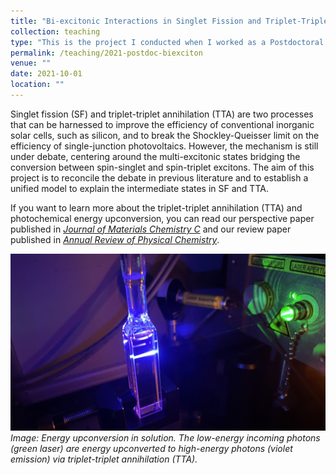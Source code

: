 ```yaml
---
title: "Bi-excitonic Interactions in Singlet Fission and Triplet-Triplet Annihilation of Organic Molecules"
collection: teaching
type: "This is the project I conducted when I worked as a Postdoctoral Research Fellow at Australian Research Council Centre of Excellence in Exciton Science. I used time-resolved photoluminescence spectroscopy, magnetic field effect on photoluminescence and computational modellings to reveal new insights into the mechanism and intermediate states in singlet fission and triplet-triplet annihilation."
permalink: /teaching/2021-postdoc-biexciton
venue: ""
date: 2021-10-01
location: ""
---
```


Singlet fission (SF) and triplet-triplet annihilation (TTA) are two processes that can be harnessed to improve the efficiency of conventional inorganic solar cells, such as silicon, and to break the Shockley-Queisser limit on the efficiency of single-junction photovoltaics. However, the mechanism is still under debate, centering around the multi-excitonic states bridging the conversion between spin-singlet and spin-triplet excitons. The aim of this project is to reconcile the debate in previous literature and to establish a unified model to explain the intermediate states in SF and TTA.

If you want to learn more about the triplet-triplet annihilation (TTA) and photochemical energy upconversion, you can read our perspective paper published in *[Journal of Materials Chemistry C](https://philipjialefeng.github.io/publication/2022-05-03-upconversionperspective)* and our review paper published in *[Annual Review of Physical Chemistry](https://philipjialefeng.github.io/publication/2023-01-25-photochemicalupconversion)*.

![Upconversion picture](/images/upconversionpicture.jpg)
*Image: Energy upconversion in solution. The low-energy incoming photons (green laser) are energy upconverted to high-energy photons (violet emission) via triplet-triplet annihilation (TTA).*  

